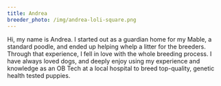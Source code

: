 ```yaml
---
title: Andrea
breeder_photo: /img/andrea-loli-square.png
---
```

Hi, my name is Andrea. I started out as a guardian home for my Mable, a standard poodle, and ended up helping whelp a litter for the breeders. Through that experience, I fell in love with the whole breeding process. I have always loved dogs, and deeply enjoy using my experience and knowledge as an OB Tech at a local hospital to breed top-quality, genetic health tested puppies.